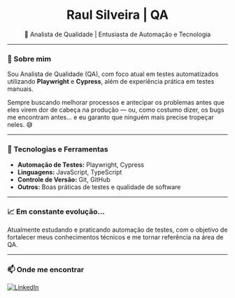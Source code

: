 <h1 align="center">Raul Silveira | QA</h1>

<p align="center">
  🔧 Analista de Qualidade | Entusiasta de Automação e Tecnologia
</p>

---

### 👋 Sobre mim

Sou Analista de Qualidade (QA), com foco atual em testes automatizados utilizando **Playwright** e **Cypress**, além de experiência prática em testes manuais. 

Sempre buscando melhorar processos e antecipar os problemas antes que eles virem dor de cabeça na produção — ou, como costumo dizer, os bugs me encontram antes... e eu garanto que ninguém mais precise tropeçar neles. 😅

---

### 🚀 Tecnologias e Ferramentas

- **Automação de Testes:** Playwright, Cypress  
- **Linguagens:** JavaScript, TypeScript  
- **Controle de Versão:** Git, GitHub  
- **Outros:** Boas práticas de testes e qualidade de software  

---

### 📈 Em constante evolução...

Atualmente estudando e praticando automação de testes, com o objetivo de fortalecer meus conhecimentos técnicos e me tornar referência na área de QA.

---

### 📫 Onde me encontrar

[![LinkedIn](https://img.shields.io/badge/LinkedIn-blue?logo=linkedin&logoColor=white)]((https://www.linkedin.com/in/raul-silveira-148485104/))  

